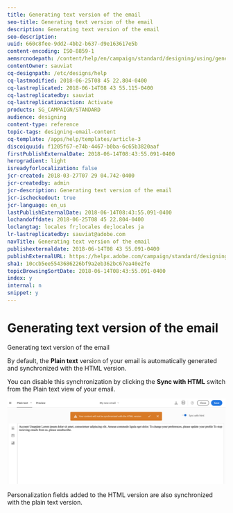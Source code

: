 ```yaml
---
title: Generating text version of the email
seo-title: Generating text version of the email
description: Generating text version of the email
seo-description: 
uuid: 660c8fee-9dd2-4bb2-b637-d9e163617e5b
content-encoding: ISO-8859-1
aemsrcnodepath: /content/help/en/campaign/standard/designing/using/generating-text-version-of-the-email
contentOwner: sauviat
cq-designpath: /etc/designs/help
cq-lastmodified: 2018-06-25T08 45 22.804-0400
cq-lastreplicated: 2018-06-14T08 43 55.115-0400
cq-lastreplicatedby: sauviat
cq-lastreplicationaction: Activate
products: SG_CAMPAIGN/STANDARD
audience: designing
content-type: reference
topic-tags: designing-email-content
cq-template: /apps/help/templates/article-3
discoiquuid: f1205f67-e74b-4467-b0ba-6c65b3820aaf
firstPublishExternalDate: 2018-06-14T08:43:55.091-0400
herogradient: light
isreadyforlocalization: false
jcr-created: 2018-03-27T07 29 04.742-0400
jcr-createdby: admin
jcr-description: Generating text version of the email
jcr-ischeckedout: true
jcr-language: en_us
lastPublishExternalDate: 2018-06-14T08:43:55.091-0400
lochandoffdate: 2018-06-25T08 45 22.804-0400
loclangtag: locales fr;locales de;locales ja
lr-lastreplicatedby: sauviat@adobe.com
navTitle: Generating text version of the email
publishexternaldate: 2018-06-14T08 43 55.091-0400
publishExternalURL: https://helpx.adobe.com/campaign/standard/designing/using/generating-text-version-of-the-email.html
sha1: 10ccb5ee5543686226bf9a2eb362bc67ea40e2fe
topicBrowsingSortDate: 2018-06-14T08:43:55.091-0400
index: y
internal: n
snippet: y
---
```


# Generating text version of the email

Generating text version of the email

By default, the **Plain text** version of your email is automatically generated and synchronized with the HTML version.

You can disable this synchronization by clicking the **Sync with HTML** switch from the Plain text view of your email.

![](assets/email_designer_textversion.png)

Personalization fields added to the HTML version are also synchronized with the plain text version.
